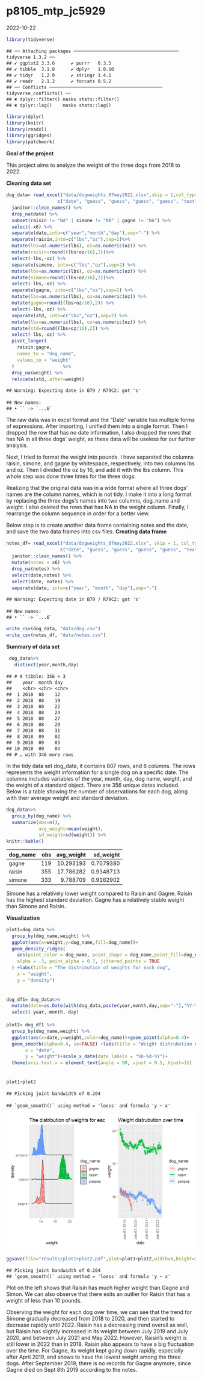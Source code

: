p8105_mtp_jc5929
================
2022-10-22

``` r
library(tidyverse)
```

    ## ── Attaching packages ─────────────────────────────────────── tidyverse 1.3.2 ──
    ## ✔ ggplot2 3.3.6      ✔ purrr   0.3.5 
    ## ✔ tibble  3.1.8      ✔ dplyr   1.0.10
    ## ✔ tidyr   1.2.0      ✔ stringr 1.4.1 
    ## ✔ readr   2.1.2      ✔ forcats 0.5.2 
    ## ── Conflicts ────────────────────────────────────────── tidyverse_conflicts() ──
    ## ✖ dplyr::filter() masks stats::filter()
    ## ✖ dplyr::lag()    masks stats::lag()

``` r
library(dplyr)
library(knitr)
library(readxl)
library(ggridges)
library(patchwork)
```

**Goal of the project**

This project aims to analyze the weight of the three dogs from 2018 to
2022.

**Cleaning data set**

``` r
dog_data= read_excel("data/dogweights_07may2022.xlsx",skip = 1,col_types = 
                   c("date", "guess", "guess", "guess", "guess", "text")) %>% 
  janitor::clean_names() %>% 
  drop_na(date) %>% 
  subset(raisin != "NA" | simone != "NA" | gagne != "NA") %>% 
  select(-x6) %>% 
  separate(date,into=c("year","month","day"),sep="-") %>% 
  separate(raisin,into=c("lbs","oz"),sep=2)%>%
  mutate(lbs=as.numeric(lbs), oz=as.numeric(oz)) %>%
  mutate(raisin=round((lbs+oz/16),2))%>%
  select(-lbs,-oz) %>%
  separate(simone, into=c("lbs","oz"),sep=2) %>%
  mutate(lbs=as.numeric(lbs), oz=as.numeric(oz)) %>%
  mutate(simone=round((lbs+oz/16),2))%>%
  select(-lbs,-oz) %>%
  separate(gagne, into=c("lbs","oz"),sep=2) %>%
  mutate(lbs=as.numeric(lbs), oz=as.numeric(oz)) %>%
  mutate(gagne=round((lbs+oz/16),2)) %>%
  select(-lbs,-oz) %>% 
  separate(std, into=c("lbs","oz"),sep=2) %>%
  mutate(lbs=as.numeric(lbs), oz=as.numeric(oz)) %>%
  mutate(std=round((lbs+oz/16),2)) %>%
  select(-lbs,-oz) %>% 
  pivot_longer(
    raisin:gagne,
    names_to = "dog_name",
    values_to = "weight"
  )                  %>%
  drop_na(weight) %>%
  relocate(std,.after=weight)
```

    ## Warning: Expecting date in B79 / R79C2: got 's'

    ## New names:
    ## • `` -> `...6`

The raw data was in excel format and the “Date” variable has multiple
forms of expressions. After importing, I unified them into a single
format. Then I dropped the row that has no date information, I also
dropped the rows that has NA in all three dogs’ weight, as these data
will be useless for our further analysis.

Next, I tried to format the weight into pounds. I have separated the
columns raisin, simone, and gagne by whitespace, respectively, into two
columns lbs and oz. Then I divided the oz by 16, and add it with the lbs
column. This whole step was done three times for the three dogs.

Realizing that the original data was in a wide format where all three
dogs’ names are the column names, which is not tidy. I make it into a
long format by replacing the three dogs’s names into two columns,
dog_name and weight. I also deleted the rows that has NA in the weight
column. Finally, I rearrange the column sequence in order for a better
view.

Below step is to create another data frame containing notes and the
date, and save the two data frames into csv files. **Creating data
frame**

``` r
notes_df= read_excel("data/dogweights_07may2022.xlsx", skip = 1, col_types = 
                    c("date", "guess", "guess", "guess", "guess", "text")) %>% 
  janitor::clean_names() %>% 
  mutate(notes = x6) %>%
  drop_na(notes) %>%
  select(date,notes) %>%
  select(date, notes) %>% 
  separate(date, into=c("year", "month", "day"),sep="-")
```

    ## Warning: Expecting date in B79 / R79C2: got 's'

    ## New names:
    ## • `` -> `...6`

``` r
write_csv(dog_data, "data/dog.csv")
write_csv(notes_df, "data/notes.csv")
```

**Summary of data set**

``` r
 dog_data%>%
   distinct(year,month,day)
```

    ## # A tibble: 356 × 3
    ##    year  month day  
    ##    <chr> <chr> <chr>
    ##  1 2018  08    12   
    ##  2 2018  08    19   
    ##  3 2018  08    22   
    ##  4 2018  08    24   
    ##  5 2018  08    27   
    ##  6 2018  08    29   
    ##  7 2018  08    31   
    ##  8 2018  09    02   
    ##  9 2018  09    03   
    ## 10 2018  09    04   
    ## # … with 346 more rows

In the tidy data set dog_data, it contains 807 rows, and 6 columns. The
rows represents the weight information for a single dog on a specific
date. The columns includes variables of the year, month, day, dog name,
weight, and the weight of a standard object. There are 356 unique dates
included. Below is a table showing the number of observations for each
dog, along with their average weight and standard deviation.

``` r
dog_data%>%
  group_by(dog_name) %>%
  summarize(obs=n(),
            avg_weight=mean(weight),
            sd_weight=sd(weight)) %>%
knitr::kable()
```

| dog_name | obs | avg_weight | sd_weight |
|:---------|----:|-----------:|----------:|
| gagne    | 119 |  10.293193 | 0.7079380 |
| raisin   | 355 |  17.786282 | 0.9348713 |
| simone   | 333 |   9.788709 | 0.9162902 |

Simone has a relatively lower weight compared to Raisin and Gagne.
Raisin has the highest standard deviation. Gagne has a relatively stable
weight than Simone and Raisin.

**Visualization**

``` r
plot1=dog_data %>%
  group_by(dog_name,weight) %>%
  ggplot(aes(x=weight,y=dog_name,fill=dog_name))+
  geom_density_ridges(
    aes(point_color = dog_name, point_shape = dog_name,point_fill=dog_name),
    alpha = .3, point_alpha = 0.7, jittered_points = TRUE
  ) +labs(title = "The distribution of weights for each dog",
    x = "weight",
    y = "density")


dog_df1= dog_data%>%
  mutate(date=as.Date(with(dog_data,paste(year,month,day,sep="-"),"%Y-%m-%d")))%>%
  select(-year,-month,-day) 
 
plot2= dog_df1 %>%
  group_by(dog_name,weight) %>%
  ggplot(aes(x=date,y=weight,color=dog_name))+geom_point(alpha=0.4)+ 
  geom_smooth(alpha=0.4, se=FALSE) +labs(title = "Weight distrubution over time",
       x = "date",
       y = "weight")+scale_x_date(date_labels = "%b-%d-%Y")+
  theme(axis.text.x = element_text(angle = 90, vjust = 0.5, hjust=1))
                                        
  
plot1+plot2
```

    ## Picking joint bandwidth of 0.204

    ## `geom_smooth()` using method = 'loess' and formula 'y ~ x'

![](p8105_mtp_jc5929_files/figure-gfm/unnamed-chunk-7-1.png)<!-- -->

``` r
ggsave(file="results/plot1+plot2.pdf",plot=plot1+plot2,width=8,height=5)
```

    ## Picking joint bandwidth of 0.204
    ## `geom_smooth()` using method = 'loess' and formula 'y ~ x'

Plot on the left shows that Raisin has much higher weight than Gagne and
Simon. We can also observe that there exits an outlier for Raisin that
has a weight of less than 10 pounds.

Observing the weight for each dog over time, we can see that the trend
for Simone gradually decreased from 2018 to 2020, and then started to
decrease rapidly until 2022. Raisin has a decreasing trend overall as
well, but Raisin has slightly increased in its weight between July 2019
and July 2020, and between July 2021 and May 2022. However, Raisin’s
weight is still lower in 2022 than in 2018. Raisin also appears to have
a big fluctuation over the time. For Gagne, its weight kept going down
rapidly, especially after April 2019, and shows to have the lowest
weight among the three dogs. After September 2019, there is no records
for Gagne anymore, since Gagne died on Sept 8th 2019 according to the
notes.
